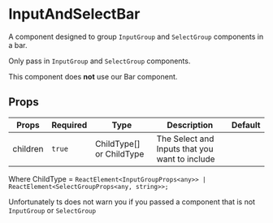 # InputAndSelectBar

A component designed to group `InputGroup` and `SelectGroup` components in a bar.

Only pass in `InputGroup` and `SelectGroup` components.

This component does **not** use our Bar component.

## Props

| Props    | Required | Type                     | Description                                    | Default |
| -------- | -------- | ------------------------ | ---------------------------------------------- | ------- |
| children | `true`   | ChildType[] or ChildType | The Select and Inputs that you want to include |         |

Where ChildType = `ReactElement<InputGroupProps<any>> | ReactElement<SelectGroupProps<any, string>>;`

Unfortunately ts does not warn you if you passed a component that is not `InputGroup` or `SelectGroup`
